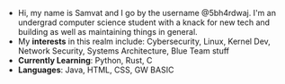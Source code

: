- Hi, my name is Samvat and I go by the username @5bh4rdwaj. I'm an undergrad computer science student with a knack for new tech and building as well as maintaining things in general. 
- My **interests** in this realm include: Cybersecurity, Linux, Kernel Dev, Network Security, Systems Architecture, Blue Team stuff
- **Currently Learning**: Python, Rust, C
- **Languages**: Java, HTML, CSS, GW BASIC

<!---
5bh4rdwaj/5bh4rdwaj is a ✨ special ✨ repository because its `README.md` (this file) appears on your GitHub profile.
You can click the Preview link to take a look at your changes.
--->
